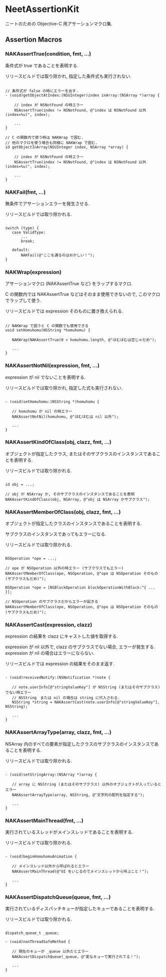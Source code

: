 NeetAssertionKit
================

ニートのための Objective-C 用アサーションマクロ集.


## Assertion Macros

### NAKAssertTrue(condition, fmt, ...)

条件式が true であることを表明する.

リリースビルドでは取り除かれ, 指定した条件式も実行されない.

```objc

// 条件式が false の時にエラーを出す.
- (void)getObjectAtIndex:(NSUInteger)index inArray:(NSArray *)array {

    // index が NSNotFound の時エラー
    NSAssertTrue(index != NSNotFound, @"index は NSNotFound 以外 (index=%u)", index);

    ...
}

// C の関数内で使う時は NAKWrap で囲む.
// 他のマクロを使う場合も同様に NAKWrap で囲む.
id getObjectInArray(NSUInteger index, NSArray *array) {

    // index が NSNotFound の時エラー
    NSAssertTrue(index != NSNotFound, @"index は NSNotFound 以外 (index=%u)", index);

    ...
}
```


### NAKFail(fmt, ...)

無条件でアサーションエラーを発生させる.

リリースビルドでは取り除かれる.

```objc

switch (type) {
   case ValidType:
       ...
       break;

   default:
       NAKFail(@"ここを通るのはおかしい！");
}
```
  

### NAKWrap(expression)

アサーションマクロ (NAKAssertTrue など) をラップするマクロ.

C の関数内では NAKAssertTrue などはそのまま使用できないので, このマクロでラップして使う.

リリースビルドでは expression そのものに置き換えられる.

```objc

// NAKWrap で囲うと C の関数でも使用できる
void setHomuhomu(NSString *homuhomu) {

   NAKWrap(NAKAssertTrue(0 < homuhomu.length, @"ほむほむは空じゃだめ");

   ...
}
```
 


### NAKAssertNotNil(expression, fmt, ...)

expression が nil でないことを表明する.

リリースビルドでは取り除かれ, 指定した式も実行されない.

```objc

- (void)setHomuhomu:(NSString *)homuhomu {

   // homuhomu が nil の時エラー
   NAKAssertNotNil(homuhomu, @"ほむほむは nil 以外");

   ...
}
```


### NAKAssertKindOfClass(obj, clazz, fmt, ...)

オブジェクトが指定したクラス, またはそのサブクラスのインスタンスであることを表明する.

リリースビルドでは取り除かれる.

```objc

id obj = ...;

// obj が NSArray か, そのサブクラスのインスタンスであることを表明
NAKAssertKindOfClass(obj, NSArray, @"obj は NSArray かサブクラス");
```


### NAKAssertMemberOfClass(obj, clazz, fmt, ...)
 
オブジェクトが指定したクラスのインスタンスであることを表明する.

サブクラスのインスタンスであってもエラーになる.

リリースビルドでは取り除かれる.
 
```objc

NSOperation *ope = ...;

// ope が NSOperation 以外の時エラー (サブクラスでもエラー)
NAKAssertMemberOfClass(ope, NSOperation, @"ope は NSOperation そのもの (サブクラスもだめ)");
```

```objc
NSOperation *ope = [NSBlockOperation blockOperationWithBlock:^{ ... }];

// NSOperation のサブクラスだからエラーが起きる
NAKAssertMemberOfClass(ope, NSOperation, @"ope は NSOperation そのもの (サブクラスもだめ)");
```

  
### NAKAssertCast(expression, clazz)
 
expression の結果を clazz にキャストした値を取得する.

expression が nil 以外で, clazz のサブクラスでない場合, エラーが発生する.
expression が nil の場合はエラーにならない.

リリースビルドでは expression の結果をそのまま返す.

```objc

- (void)receivedNotify:(NSNotification *)note {

   // note.userInfo[@"stringValueKey"] が NSString (またはそのサブクラス) でない時エラー
   // NSString　または nil の場合は string に代入される.
   NSString *string = NAKAssertCast(note.userInfo[@"stringValueKey"], NSString);

   ...
}
```


### NAKAssertArrayType(array, clazz, fmt, ...)
 
NSArray 内のすべての要素が指定したクラスのサブクラスのインスタンスであることを表明する.

リリースビルドでは取り除かれる.

```objc

- (void)setStringArray:(NSArray *)array {

   // array に NSString (またはそのサブクラス) 以外のオブジェクトが入っているとエラー
   NAKAssertArrayType(array, NSString, @"文字列の配列を指定する");

   ...
}
```


### NAKAssertMainThread(fmt, ...)
 
実行されているスレッドがメインスレッドであることを表明する.

リリースビルドでは取り除かれる.

```objc

- (void)beginHomuhomuAnimation {

   // メインスレッド以外から呼ばれるとエラー
   NAKAssertMainThread(@"UI をいじるのでメインスレッドから呼ぶこと！");

   ...
}
```


### NAKAssertDispatchQueue(queue, fmt, ...)
 
実行されているディスパッチキューが指定したキューであることを表明する.

リリースビルドでは取り除かれる.

```objc

dispatch_queue_t _queue;

- (void)nonThreadSafeMethod {

   // 現在のキューが _queue 以外だとエラー
   NAKAssertDispatchQueue(_queue, @"変なキューで実行されてる！");

   ...
}
```
